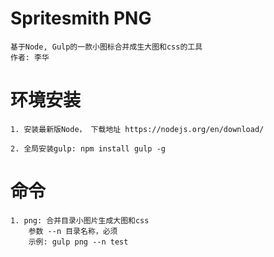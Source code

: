 # Spritesmith PNG
    基于Node, Gulp的一款小图标合并成生大图和css的工具
    作者: 李华

# 环境安装 

    1. 安装最新版Node， 下载地址 https://nodejs.org/en/download/

    2. 全局安装gulp: npm install gulp -g

# 命令

    1. png: 合并目录小图片生成大图和css
        参数 --n 目录名称，必须
        示例: gulp png --n test 
        
